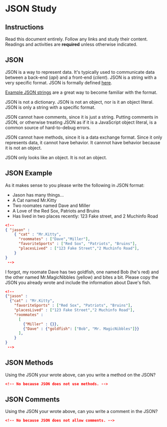 # JSON Study

## Instructions

Read this document entirely. Follow any links and study their content. Readings
and activities are **required** unless otherwise indicated.

## JSON

JSON is a way to represent data. It's typically used to communicate data between
a back-end (*api*) and a front-end (*client*). JSON is a string with a very
specific format. JSON is formally defined [here](http://www.json.org/).

[Example JSON strings](http://json.org/example.html) are a great way to become
familiar with the format.

JSON is not a dictionary. JSON is not an object, nor is it an object literal.
JSON is only a string with a specific format.

JSON cannot have comments, since it is just a string. Putting comments in JSON,
or otherwise treating JSON as if it is a JavaScript object literal, is a common
source of hard-to-debug errors.

JSON cannot have methods, since it is a data exchange format. Since it only
represents data, it cannot have behavior. It cannnot have behavior because it is
not an object.

JSON only looks like an object. It is not an object.

## JSON Example

As it makes sense to you please write the following in JSON format:

-   Jason has many things...
-   A Cat named Mr.Kitty
-   Two roomates named Dave and Miller
-   A Love of the Red Sox, Patriots and Bruins
-   Has lived in two places recently: 123 Fake street, and 2 Muchinfo Road

```json
<!--
{ "jason" :
    { "cat" : "Mr.Kitty",
      "roommates" : ["Dave","Miller"],
      "favoriteSports" : ["Red Sox", "Patriots", "Bruins"],
      "placesLived" : ["123 Fake Street","2 Muchinfo Road"],
    }
}
 -->
```

I forgot, my roomate Dave has two goldfish, one named Bob (he's red) and the
other named Mr.MagicNibbles (yellow) and bites a bit. Please copy the JSON you
already wrote and include the information about Dave's fish.

```json
<!--
{"jason" :
  {"cat" : "Mr.Kitty",
    "favoriteSports" : ["Red Sox", "Patriots", "Bruins"],
    "placesLived" : ["123 Fake Street","2 Muchinfo Road"],
    "roommates" :
      [
        {"Miller" : {}},
        {"Dave" : {"goldfish": ["Bob", "Mr. MagicNibbles"]}}
      ],
    }
}
 -->
```

## JSON Methods

Using the JSON your wrote above, can you write a method on the JSON?

```json
<!-- No because JSON does not use methods. -->
```

## JSON Comments

Using the JSON your wrote above, can you write a comment in the JSON?

```json
<!-- No because JSON does not allow comments. -->
```

